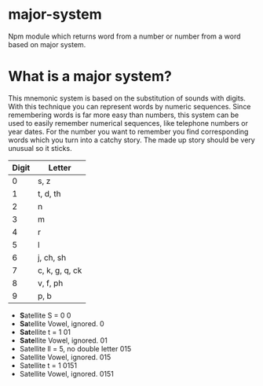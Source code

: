 # major-system
Npm module which returns word from a number or number from a word based on major system.

# What is a major system?
This mnemonic system is based on the substitution of sounds with digits. With this technique you can represent words by numeric sequences. Since remembering words is far more easy than numbers, this system can be used to easily remember numerical sequences, like telephone numbers or year dates. For the number you want to remember you find corresponding words which you turn into a catchy story. The made up story should be very unusual so it sticks.

Digit |  Letter
----- | ------- 
0     |  s, z
1	    |  t, d, th
2     |	 n
3	    |  m
4	    |  r
5	    |  l
6	    |  j, ch, sh
7	    |  c, k, g, q, ck
8	    |  v, f, ph
9	    |  p, b


- **S**atellite	S = 0	0
- **Sa**tellite	Vowel, ignored.	0
- **Sat**ellite	t = 1	01
- **Sate**llite	Vowel, ignored.	01
- Satellite	ll = 5, no double letter	015
- Satellite	Vowel, ignored.	015
- Satellite	t = 1	0151
- Satellite	Vowel, ignored.	0151



